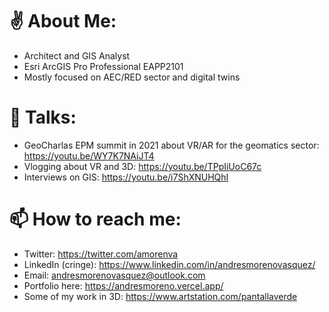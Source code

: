 # ✌️ About Me:
- Architect and GIS Analyst
- Esri ArcGIS Pro Professional EAPP2101
- Mostly focused on AEC/RED sector and digital twins

# 📼 Talks:
- GeoCharlas EPM summit in 2021 about VR/AR for the geomatics sector: https://youtu.be/WY7K7NAiJT4
- Vlogging about VR and 3D: https://youtu.be/TPpIiUoC67c
- Interviews on GIS: https://youtu.be/i7ShXNUHQhI

# 📫 How to reach me:
- Twitter: https://twitter.com/amorenva
- LinkedIn (cringe): https://www.linkedin.com/in/andresmorenovasquez/
- Email: andresmorenovasquez@outlook.com
- Portfolio here: https://andresmoreno.vercel.app/
- Some of my work in 3D: https://www.artstation.com/pantallaverde

<!---
andriusmv/andriusmv is a ✨ special ✨ repository because its `README.md` (this file) appears on your GitHub profile.
You can click the Preview link to take a look at your changes.
--->
